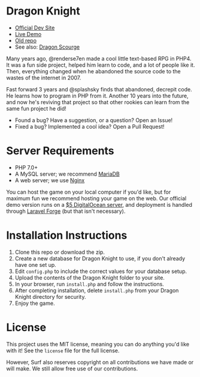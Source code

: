 # Dragon Knight
- [Official Dev Site](https://dragonknight.dev)
- [Live Demo](https://demo.dragonknight.dev)
- [Old repo](https://github.com/renderse7en/dragon-knight)
- See also: [Dragon Scourge](https://github.com/renderse7en/dragon-scourge)

Many years ago, @renderse7en made a cool little text-based RPG in PHP4. It was a fun side project, helped him learn to code, and a lot of people like it.
Then, everything changed when he abandoned the source code to the wastes of the internet in 2007.

Fast forward 3 years and @splashsky finds that abandoned, decrepit code. He learns how to program in PHP from it. Another 10 years into the future, and
now he's reviving that project so that other rookies can learn from the same fun project he did!

- Found a bug? Have a suggestion, or a question? Open an Issue!
- Fixed a bug? Implemented a cool idea? Open a Pull Request!

# Server Requirements
- PHP 7.0+
- A MySQL server; we recommend [MariaDB](https://mariadb.org)
- A web server; we use [Nginx](https://www.nginx.com/)

You can host the game on your local computer if you'd like, but for maximum fun we recommend hosting your game on the web. Our official demo version
runs on a [$5 DigitalOcean server](https://www.digitalocean.com/products/droplets/), and deployment is handled through 
[Laravel Forge](https://forge.laravel.com/) (but that isn't necessary).

# Installation Instructions
1. Clone this repo or download the zip.
2. Create a new database for Dragon Knight to use, if you don't already have one set up.
3. Edit `config.php` to include the correct values for your database setup.
4. Upload the contents of the Dragon Knight folder to your site.
5. In your browser, run `install.php` and follow the instructions.
6. After completing installation, delete `install.php` from your Dragon Knight directory for security.
7. Enjoy the game.

# License
This project uses the MIT license, meaning you can do anything you'd like with it! See the
`license` file for the full license.

However, Surf also reserves copyright on all contributions we have made or will make. We still
allow free use of our contributions.